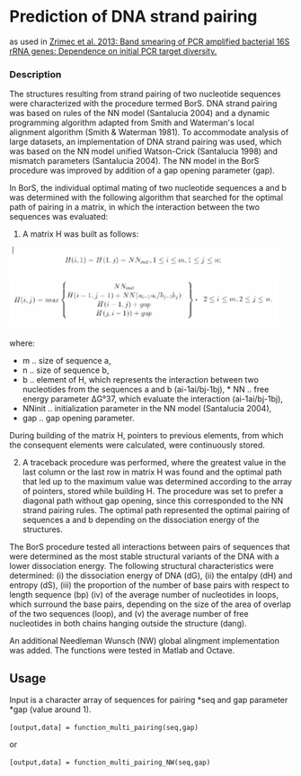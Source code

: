 # Prediction of DNA strand pairing 
as used in [Zrimec et al. 2013: Band smearing of PCR amplified bacterial 16S rRNA genes: Dependence on initial PCR target diversity.](https://www.sciencedirect.com/science/article/pii/S0167701213002467?via%3Dihub)

### Description

The structures resulting from strand pairing of two nucleotide sequences were characterized with the procedure termed BorS. DNA strand pairing was based on rules of the NN model (Santalucia 2004) and a dynamic programming algorithm adapted from Smith and Waterman's local alignment algorithm (Smith & Waterman 1981). To accommodate analysis of large datasets, an implementation of DNA strand pairing was used, which was based on the NN model unified Watson-Crick (Santalucia 1998) and mismatch parameters (Santalucia 2004). The NN model in the BorS procedure was improved by addition of a gap opening parameter (gap).

In BorS, the individual optimal mating of two nucleotide sequences a and b was determined with the following algorithm that searched for the optimal path of pairing in a matrix, in which the interaction between the two sequences was evaluated:

1. A matrix H was built as follows:

<img src="https://github.com/JanZrimec/DNA_strand_pairing_BorS/blob/master/Figure1.png" width="480">

  where:

  * m 	.. size of sequence a,
  * n 	.. size of sequence b,
  * b 	.. element of H, which represents the interaction between two nucleotides from the 	sequences a and b (ai-1ai/bj-1bj),   * NN 	.. free energy parameter ΔG°37, which evaluate the interaction (ai-1ai/bj-1bj),
  * NNinit 	.. initialization parameter in the NN model (Santalucia 2004),
  * gap 	.. gap opening parameter.

  During building of the matrix H, pointers to previous elements, from which the consequent elements were calculated, were continuously stored.

2. A traceback procedure was performed, where the greatest value in the last column or the last row in matrix H was found and the optimal path that led up to the maximum value was determined according to the array of pointers, stored while building H. The procedure was set to prefer a diagonal path without gap opening, since this corresponded to the NN strand pairing rules. The optimal path represented the optimal pairing of sequences a and b depending on the dissociation energy of the structures.

The BorS procedure tested all interactions between pairs of sequences that were determined as the most stable structural variants of the DNA with a lower dissociation energy. The following structural characteristics were determined: (i) the dissociation energy of DNA (dG), (ii) the entalpy (dH) and entropy (dS), (iii) the proportion of the number of base pairs with respect to length sequence (bp) (iv) of the average number of nucleotides in loops, which surround the base pairs, depending on the size of the area of overlap of the two sequences (loop), and (v) the average number of free nucleotides in both chains hanging outside the structure (dang).

An additional Needleman Wunsch (NW) global alingment implementation was added. The functions were tested in Matlab and Octave.

## Usage

Input is a character array of sequences for pairing *seq and gap parameter *gap (value around 1).

```[output,data] = function_multi_pairing(seq,gap)```

or 

```[output,data] = function_multi_pairing_NW(seq,gap)```
